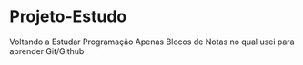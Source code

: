 # Projeto-Estudo
Voltando a Estudar Programação
Apenas Blocos de Notas no qual usei para aprender Git/Github
